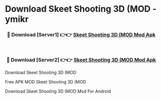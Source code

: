 # Download Skeet Shooting 3D (MOD - ymikr



<div align="center">
<h3>🔴 Download [Server1] 👉👉 <a href="https://momento.my/?title=Skeet_Shooting_3D_(MOD">Skeet Shooting 3D (MOD Mod Apk</a></h3><br>

<h3>🔴 Download [Server2] 👉👉 <a href="https://momento.my/?title=Skeet_Shooting_3D_(MOD">Skeet Shooting 3D (MOD Mod Apk</a></h3>
</div>



Download Skeet Shooting 3D (MOD 

Free APK MOD Skeet Shooting 3D (MOD 

Download Skeet Shooting 3D (MOD Mod For Android
